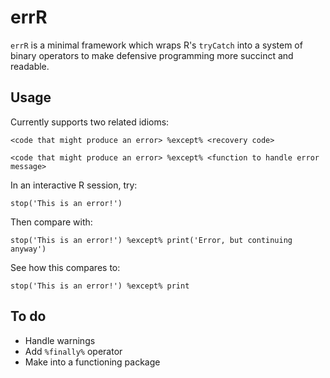 # errR
`errR` is a minimal framework which wraps R's `tryCatch` into a system of binary operators to make defensive programming more succinct and readable.

## Usage
Currently supports two related idioms:

`<code that might produce an error> %except% <recovery code>`

`<code that might produce an error> %except% <function to handle error message>`

In an interactive R session, try:

`stop('This is an error!')`

Then compare with:

`stop('This is an error!') %except% print('Error, but continuing anyway')`

See how this compares to:

`stop('This is an error!') %except% print`

## To do

- Handle warnings
- Add `%finally%` operator
- Make into a functioning package
